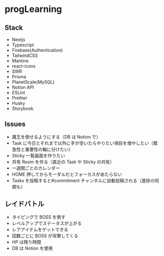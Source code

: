 # progLearning

## Stack

- Nextjs
- Typescript
- Firebase(Authentication)
- TailwindCSS
- Mantine
- react-icons
- SWR
- Prisma
- PlanetScale(MySQL)
- Notion API
- ESLint
- Prettier
- Husky
- Storybook

## Issues

- 魔王を倒せるようにする（DB は Notion で）
- Task に今日とそれまで以外に手が空いたらやりたい項目を増やしたい（緊急性と重要性の軸に分けたい）
- Sticky 一覧画面を作りたい
- 共有 Room を作る（直近の Task や Sticky の共有）
- 一週間ごとのカレンダー
- HOME 押してからモーダルだとフォーカスがあたらない
- Tasks を投稿すると#commitment チャンネルに自動投稿される（進捗の同期も）

## レイドバトル

- タイピングで BOSS を倒す
- レベルアップでステータスが上がる
- レアアイテムをゲットできる
- 回数ごとに BOSS が攻撃してくる
- HP は残り時間
- DB は Notion を使用
